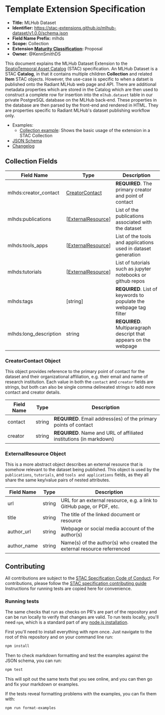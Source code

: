 # Template Extension Specification

- **Title:** MLHub Dataset
- **Identifier:** <https://stac-extensions.github.io/mlhub-dataset/v1.0.0/schema.json>
- **Field Name Prefix:** mlhds
- **Scope:** Collection
- **Extension [Maturity Classification](https://github.com/radiantearth/stac-spec/tree/master/extensions/README.md#extension-maturity):** Proposal
- **Owner**: @KennSmithDS

This document explains the MLHub Dataset Extension to the [SpatioTemporal Asset Catalog](https://github.com/radiantearth/stac-spec) (STAC) specification. An MLHub Dataset is a STAC **Catalog**, in that it contains multiple children **Collection** and related **Item** STAC objects. However, the use-case is specific to when a datset is published onto the Radiant MLHub web page and API. There are additional metadata properties which are stored in the Catalog which are then used to construct a complete row for insertion into the `mlhub.dataset` table in our private PostgreSQL database on the MLHub back-end. These properties in the database are then parsed by the front-end and rendered in HTML. They are properties specific to Radiant MLHub's dataset publishing workflow only.

- Examples:
  - [Collection example](examples/collection.json): Shows the basic usage of the extension in a STAC Collection
- [JSON Schema](json-schema/schema.json)
- [Changelog](./CHANGELOG.md)

## Collection Fields

| Field Name             | Type                                       | Description                                                       |
| ---------------------- | ------------------------------------------ | ----------------------------------------------------------------- |
| mlhds:creator_contact  | [CreatorContact](#CreatorContact%20Object)         | **REQUIRED**. The primary creator and point of contact            |
| mlhds:publications     | \[[ExternalResource](#ExternalResource%20Object)]  | List of the publications associated with the dataset              |
| mlhds:tools_apps       | \[[ExternalResource](#ExternalResource%20Object)]  | List of the tools and applications used in dataset generation     |
| mlhds:tutorials        | \[[ExternalResource](#ExternalResource%20Object)]  | List of tutorials such as jupyter notebooks or github repos       |
| mlhds:tags             | \[string]                                  | **REQUIRED**. List of keywords to populate the webpage tag filter |
| mlhds:long_description | string                                     | **REQUIRED**. Multiparagraph descript that appears on the webpage |

### CreatorContact Object

This object provides reference to the primary point of contact for the dataset and their organizational affiliation, e.g. their email and name of research institution. Each value in both the `contact` and `creator` fields are strings, but both can also be single comma delineated strings to add more contact and creator details.

| Field Name  | Type   | Description                                                         |
| ----------- | ------ | ------------------------------------------------------------------- |
| contact     | string | **REQUIRED**. Email address(es) of the primary points of contact    |
| creator     | string | **REQUIRED**. Name and URL of affiliated institutions (in markdown) |

### ExternalResource Object

This is a more abstract object describes an external resource that is somehow relevant to the dataset being published. This object is used by the `publications`, `tutorials`, and `tools and applications` fields, as they all share the same key/value pairs of nested attributes.

| Field Name   | Type   | Description |
| ------------ | ------ | ----------- |
| url          | string | URL for an external resource, e.g. a link to GitHub page, or PDF, etc. |
| title        | string | The title of the linked document or resource                           |
| author_url   | string | Webpage or social media account of the author(s)                       |
| author_name  | string | Name(s) of the author(s) who created the external resource referrenced |

## Contributing

All contributions are subject to the
[STAC Specification Code of Conduct](https://github.com/radiantearth/stac-spec/blob/master/CODE_OF_CONDUCT.md).
For contributions, please follow the
[STAC specification contributing guide](https://github.com/radiantearth/stac-spec/blob/master/CONTRIBUTING.md) Instructions
for running tests are copied here for convenience.

### Running tests

The same checks that run as checks on PR's are part of the repository and can be run locally to verify that changes are valid. 
To run tests locally, you'll need `npm`, which is a standard part of any [node.js installation](https://nodejs.org/en/download/).

First you'll need to install everything with npm once. Just navigate to the root of this repository and on 
your command line run:
```bash
npm install
```

Then to check markdown formatting and test the examples against the JSON schema, you can run:
```bash
npm test
```

This will spit out the same texts that you see online, and you can then go and fix your markdown or examples.

If the tests reveal formatting problems with the examples, you can fix them with:
```bash
npm run format-examples
```

